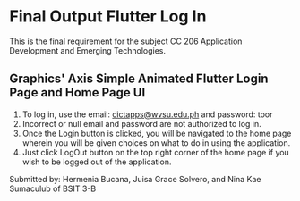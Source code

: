 # Final Output Flutter Log In

This is the final requirement for the subject CC 206 Application Development and Emerging Technologies.

## Graphics' Axis Simple Animated Flutter Login Page and Home Page UI

1. To log in, use the email: cictapps@wvsu.edu.ph and password: toor
2. Incorrect or null email and password are not authorized to log in.
3. Once the Login button is clicked, you will be navigated to the home page wherein you will be given choices on what to do in using the application.
4. Just click LogOut button on the top right corner of the home page if you wish to be logged out of the application.

Submitted by: Hermenia Bucana, Juisa Grace Solvero, and Nina Kae Sumaculub of BSIT 3-B




